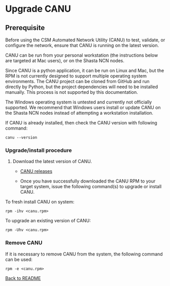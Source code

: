 # Upgrade CANU

## Prerequisite

Before using the CSM Automated Network Utility (CANU) to test, validate, or configure the network, ensure that CANU is running on the latest version.

CANU can be run from your personal workstation (the instructions below are targeted at Mac users), or on the Shasta NCN nodes.

Since CANU is a python application, it can be run on Linux and Mac, but the RPM is not currently designed to support multiple operating system environments.  The CANU project can be cloned from GitHub and run directly by Python, but the project dependencies will need to be installed manually. This process is not supported by this documentation.

The Windows operating system is untested and currently not officially supported.  We recommend that Windows users install or update CANU on the Shasta NCN nodes instead of attempting a workstation installation.

If CANU is already installed, then check the CANU version with following command:

```text
canu --version
```

### Upgrade/install procedure

1. Download the latest version of CANU.  

   * [CANU releases](https://github.com/Cray-HPE/canu/releases)

   * Once you have successfully downloaded the CANU RPM to your target system, issue the following command(s) to upgrade or install CANU.  

To fresh install CANU on system:

```text
rpm -ihv <canu.rpm>
```

To upgrade an existing version of CANU:

```text
rpm -Uhv <canu.rpm>
```

### Remove CANU

If it is necessary to remove CANU from the system, the following command can be used:

```text
rpm -e <canu.rpm>
```

[Back to README](README.md)
